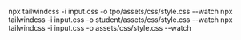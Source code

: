 npx tailwindcss -i input.css -o tpo/assets/css/style.css --watch
npx tailwindcss -i input.css -o student/assets/css/style.css --watch
npx tailwindcss -i input.css -o assets/css/style.css --watch
